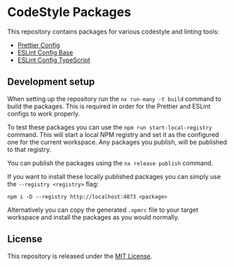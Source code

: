 # CodeStyle Packages

This repository contains packages for various codestyle and linting tools:

- [Prettier Config](packages/prettier-config/README.md)
- [ESLint Config Base](packages/eslint-config-base/README.md)
- [ESLint Config TypeScript](packages/eslint-config-typescript/README.md)

## Development setup

When setting up the repository run the `nx run-many -t build` command to build the packages. This is required in order for the Prettier and ESLint configs to work properly.

To test these packages you can use the `npm run start-local-registry` command. This will start a local NPM registry and set it as the configured one for the current workspace. Any packages you publish, will be published to that registry.

You can publish the packages using the `nx release publish` command.

If you want to install these locally published packages you can simply use the `--registry <registry>` flag:

`npm i -D --registry http://localhost:4873 <package>`

Alternatively you can copy the generated `.npmrc` file to your target workspace and install the packages as you would normally.

## License

This repository is released under the [MIT License](LICENSE).
